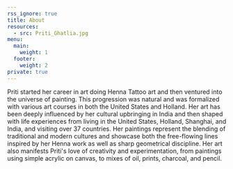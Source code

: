 ```yaml
---
rss_ignore: true
title: About
resources:
  - src: Priti_Ghatlia.jpg
menu:
  main:
    weight: 1
  footer:
    weight: 2
private: true
---
```


Priti started her career in art doing Henna Tattoo art and then ventured into the universe of painting. This progression was natural and was formalized with various art courses in both the United States and Holland. Her art has been deeply influenced by her cultural upbringing in India and then shaped with life experiences from living in the United States, Holland, Shanghai, and India, and visiting over 37 countries. Her paintings represent the blending of traditional and modern cultures and showcase both the free-flowing lines inspired by her Henna work as well as sharp geometrical discipline. Her art also manifests Priti's love of creativity and experimentation, from paintings using simple acrylic on canvas, to mixes of oil, prints, charcoal, and pencil.

